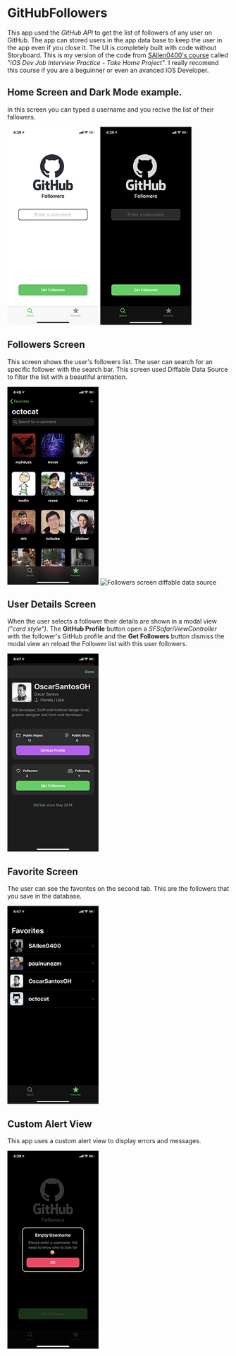 # GitHubFollowers

This app used the _GitHub API_ to get the list of followers of any user on GitHub. The app can stored users in the app data base to keep the user in the app even if you close it. The UI is completely built with code without Storyboard. This is my version of the code from [SAllen0400's course](https://seanallen.teachable.com/) called _"iOS Dev Job Interview Practice - Take Home Project"_. I really recomend this course if you are a beguinner or even an avanced IOS Developer.


## Home Screen and Dark Mode example.

In this screen you can typed a username and you recive the list of their fallowers.

![Light Mode Home](https://github.com/OscarSantosGH/imagesAndGifs/blob/master/GHFollowers/GHHomeScreen.PNG?raw=true "Light Mode Home")
![Dark Mode Home](https://github.com/OscarSantosGH/imagesAndGifs/blob/master/GHFollowers/GHHomeScreenDark.PNG?raw=true "Dark Mode Home")


## Followers Screen

This screen shows the user's followers list. The user can search for an specific follower with the search bar. This screen used Diffable Data Source to filter the list with a beautiful animation.

![Followers screen image](https://github.com/OscarSantosGH/imagesAndGifs/blob/master/GHFollowers/GHFollowersList.PNG?raw=true "Followers screen image")
![Followers screen diffable data source](https://github.com/OscarSantosGH/imagesAndGifs/blob/master/GHFollowers/GHdiffableDataSource.gif?raw=true "Followers screen diffable data source")


## User Details Screen

When the user selects a follower their details are shown in a modal view _("card style")_. The **GitHub Profile** button open a _SFSafariViewController_ with the follower's GitHub profile and the **Get Followers** button dismiss the modal view an reload the Follower list with this user followers.

![User Info image](https://github.com/OscarSantosGH/imagesAndGifs/blob/master/GHFollowers/GHInfoScreen.PNG?raw=true "User Info image")

## Favorite Screen

The user can see the favorites on the second tab. This are the followers that you save in the database.

![Favorite image](https://github.com/OscarSantosGH/imagesAndGifs/blob/master/GHFollowers/GHFavorites.PNG?raw=true "Favorite image")

## Custom Alert View

This app uses a custom alert view to display errors and messages.

![Custom Alert image](https://github.com/OscarSantosGH/imagesAndGifs/blob/master/GHFollowers/GHCustomAlertView.PNG?raw=true "Custom Alert image")


